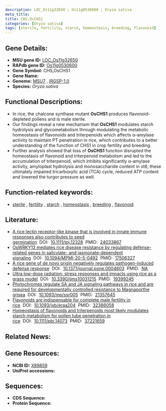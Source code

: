 ```yaml
---
description: LOC_Os11g32650 ; Os11g0530600 ; Oryza sativa
meta_title:
title: CHS,OsCHS1
categories: [Oryza sativa]
tags: [sterile, fertility, starch, homeostasis, breeding, flavonoid]
---
```


## Gene Details:
- **MSU gene ID:** [LOC_Os11g32650](http://rice.uga.edu/cgi-bin/ORF_infopage.cgi?orf=LOC_Os11g32650)  
- **RAPdb gene ID:** [Os11g0530600](https://rapdb.dna.affrc.go.jp/locus/?name=Os11g0530600)  
- **Gene Symbol:** CHS,OsCHS1
- **Gene Name:**
- **Genome:**  [MSU7](http://rice.uga.edu/)&nbsp;,&nbsp;[IRGSP-1.0](https://rapdb.dna.affrc.go.jp/download/irgsp1.html)
- **Species:** *Oryza sativa*

## Functional Descriptions:
   - In rice, the chalcone synthase mutant **OsCHS1** produces flavonoid-depleted pollens and is male sterile.
   - Our findings reveal a new mechanism that **OsCHS1** modulates starch hydrolysis and glycometabolism through modulating the metabolic homeostasis of flavonoids and triterpenoids which affects α-amylase activity to maintain PT penetration in rice, which contributes to a better understanding of the function of CHS1 in crop fertility and breeding.
   - Further analysis showed that loss of **OsCHS1** function disrupted the homeostasis of flavonoid and triterpenoid metabolism and led to the accumulation of triterpenoid, which inhibits significantly α-amylase activity, amyloplast hydrolysis and monosaccharide content in xt6, these ultimately impaired tricarboxylic acid (TCA) cycle, reduced ATP content and lowered the turgor pressure as well.

## Function-related keywords:
   - [sterile](/tags/sterile/)&nbsp;,&nbsp;[fertility](/tags/fertility/)&nbsp;,&nbsp;[starch](/tags/starch/)&nbsp;,&nbsp;[homeostasis](/tags/homeostasis/)&nbsp;,&nbsp;[breeding](/tags/breeding/)&nbsp;,&nbsp;[flavonoid](/tags/flavonoid/)

## Literature:
   - [A rice lectin receptor-like kinase that is involved in innate immune responses also contributes to seed germination](https://www.doi.org/10.1111/tpj.12328)&nbsp;&nbsp;DOI:&nbsp;&nbsp;[10.1111/tpj.12328](https://www.doi.org/10.1111/tpj.12328)&nbsp;&nbsp;PMID:&nbsp;&nbsp;[24033867](https://pubmed.ncbi.nlm.nih.gov/24033867/)
   - [OsWRKY13 mediates rice disease resistance by regulating defense-related genes in salicylate- and jasmonate-dependent signaling](https://www.doi.org/10.1094/MPMI-20-5-0492)&nbsp;&nbsp;DOI:&nbsp;&nbsp;[10.1094/MPMI-20-5-0492](https://www.doi.org/10.1094/MPMI-20-5-0492)&nbsp;&nbsp;PMID:&nbsp;&nbsp;[17506327](https://pubmed.ncbi.nlm.nih.gov/17506327/)
   - [A rice gene of de novo origin negatively regulates pathogen-induced defense response](https://www.doi.org/10.1371/journal.pone.0004603)&nbsp;&nbsp;DOI:&nbsp;&nbsp;[10.1371/journal.pone.0004603](https://www.doi.org/10.1371/journal.pone.0004603)&nbsp;&nbsp;PMID:&nbsp;&nbsp;[NA](https://pubmed.ncbi.nlm.nih.gov/NA/)
   - [Ultra low-dose radiation: stress responses and impacts using rice as a grass model](https://www.doi.org/10.3390/ijms10031215)&nbsp;&nbsp;DOI:&nbsp;&nbsp;[10.3390/ijms10031215](https://www.doi.org/10.3390/ijms10031215)&nbsp;&nbsp;PMID:&nbsp;&nbsp;[19399245](https://pubmed.ncbi.nlm.nih.gov/19399245/)
   - [Phytochromes regulate SA and JA signaling pathways in rice and are required for developmentally controlled resistance to Magnaporthe grisea](https://www.doi.org/10.1093/mp/ssr005)&nbsp;&nbsp;DOI:&nbsp;&nbsp;[10.1093/mp/ssr005](https://www.doi.org/10.1093/mp/ssr005)&nbsp;&nbsp;PMID:&nbsp;&nbsp;[21357645](https://pubmed.ncbi.nlm.nih.gov/21357645/)
   - [Flavonoids are indispensable for complete male fertility in rice](https://www.doi.org/10.1093/jxb/eraa204)&nbsp;&nbsp;DOI:&nbsp;&nbsp;[10.1093/jxb/eraa204](https://www.doi.org/10.1093/jxb/eraa204)&nbsp;&nbsp;PMID:&nbsp;&nbsp;[32386058](https://pubmed.ncbi.nlm.nih.gov/32386058/)
   - [Homeostasis of flavonoids and triterpenoids most likely modulates starch metabolism for pollen tube penetration in rice](https://www.doi.org/10.1111/pbi.14073)&nbsp;&nbsp;DOI:&nbsp;&nbsp;[10.1111/pbi.14073](https://www.doi.org/10.1111/pbi.14073)&nbsp;&nbsp;PMID:&nbsp;&nbsp;[37221659](https://pubmed.ncbi.nlm.nih.gov/37221659/)

## Related News:

## Gene Resources:
- **NCBI ID:**  [X89859](http://www.ncbi.nlm.nih.gov/nuccore/X89859)
- **UniProt accessions:** [](https://www.uniprot.org/uniprotkb//entry)

## Sequences:
- **CDS Sequence:**
- **Protein Sequence:**
